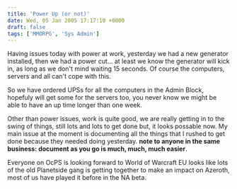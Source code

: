 ```yaml
---
title: 'Power Up (or not)'
date: Wed, 05 Jan 2005 17:17:10 +0000
draft: false
tags: ['MMORPG', 'Sys Admin']
---
```


Having issues today with power at work, yesterday we had a new generator installed, then we had a power cut... at least we know the generator will kick in, as long as we don't mind waiting 15 seconds. Of course the computers, servers and all can't cope with this.

So we have ordered UPSs for all the computers in the Admin Block, hopefuly will get some for the servers too, you never know we might be able to have an up time longer than one week.

Other than power issues, work is quite good, we are really getting in to the swing of things, still lots and lots to get done but, it looks possable now. My main issue at the moment is documenting all the things that I rushed to get done because they needed doing yesterday. **note to anyone in the same business: document as you go is much, much, much easier**.

Everyone on OcPS is looking forward to World of Warcraft EU looks like lots of the old Planetside gang is getting together to make an impact on Azeroth, most of us have played it before in the NA beta.